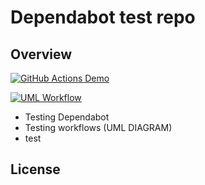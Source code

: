 # Dependabot test repo

## Overview 

[![GitHub Actions Demo](https://github.com/lcsrodriguez/test_dependabot/actions/workflows/test.yaml/badge.svg)](https://github.com/lcsrodriguez/test_dependabot/actions/workflows/test.yaml)

[![UML Workflow](https://github.com/lcsrodriguez/test_dependabot/actions/workflows/uml.yaml/badge.svg)](https://github.com/lcsrodriguez/test_dependabot/actions/workflows/uml.yaml)

- Testing Dependabot
- Testing workflows (UML DIAGRAM)
- test

## License

